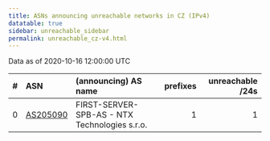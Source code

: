 ```yaml
---
title: ASNs announcing unreachable networks in CZ (IPv4)
datatable: true
sidebar: unreachable_sidebar
permalink: unreachable_cz-v4.html
---
```


Data as of 2020-10-16 12:00:00 UTC


<div class="datatable-begin"></div>

|   # | ASN                                      | (announcing) AS name                          |   prefixes |   unreachable /24s |
|----:|:-----------------------------------------|:----------------------------------------------|-----------:|-------------------:|
|   0 | [AS205090](unreachable_AS205090-v4.html) | FIRST-SERVER-SPB-AS - NTX Technologies s.r.o. |          1 |                  1 |

<div class="datatable-end"></div>